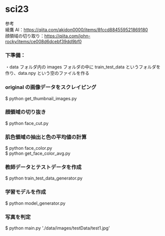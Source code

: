 # sci23

参考  
綾鷹 AI：https://qiita.com/akidon0000/items/8fccd884559521869180  
顔領域の切り取り：https://qiita.com/john-rocky/items/ce008d6dcebf39dd9bf0

### 下準備：

・data フォルダ内の images フォルダの中に train_test_data というフォルダを作り、data.npy という空のファイルを作る

### original の画像データをスクレイピング

$ python get_thumbnail_images.py

### 顔領域の切り抜き

$ python face_cut.py

### 肌色領域の抽出と色の平均値の計算

$ python face_color.py  
$ python get_face_color_avg.py

### 教師データとテストデータを作成

$ python train_test_data_generator.py

### 学習モデルを作成

$ python model_generator.py

### 写真を判定

$ python main.py './data/images/testData/test1.jpg'
